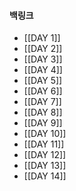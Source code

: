
#### 백링크

- [[DAY 1]]
- [[DAY 2]]
- [[DAY 3]]
- [[DAY 4]]
- [[DAY 5]]
- [[DAY 6]]
- [[DAY 7]]
- [[DAY 8]]
- [[DAY 9]]
- [[DAY 10]]
- [[DAY 11]]
- [[DAY 12]]
- [[DAY 13]]
- [[DAY 14]]
